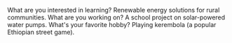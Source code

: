 What are you interested in learning? 
Renewable energy solutions for rural communities.
What are you working on? 
A school project on solar-powered water pumps.
What's your favorite hobby?
Playing kerembola (a popular Ethiopian street game).

